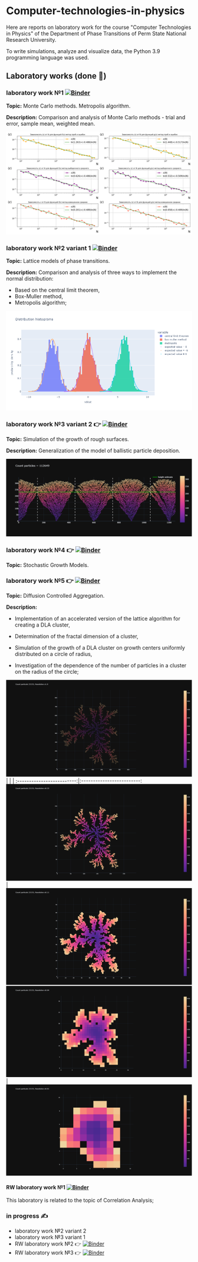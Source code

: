 # Computer-technologies-in-physics

Here are reports on laboratory work for the course "Computer Technologies in Physics" of the Department of Phase Transitions of Perm State National Research University.

To write simulations, analyze and visualize data, the Python 3.9 programming language was used.


## Laboratory works (done :blue_book:)

### laboratory work №1 [![Binder](https://mybinder.org/badge_logo.svg)](https://mybinder.org/v2/gh/AlexeyMakurin/Computer-technologies-in-physics/main?labpath=laboratory_work_1.ipynb) 

**Topic:** Monte Carlo methods. Metropolis algorithm.

**Description:** Comparison and analysis of Monte Carlo methods - trial and error, sample mean, weighted mean.

![](images/lab1.png)




### laboratory work №2 variant 1  [![Binder](https://mybinder.org/badge_logo.svg)](https://mybinder.org/v2/gh/AlexeyMakurin/Computer-technologies-in-physics/main?labpath=laboratory_work_2_variant1.ipynb)

**Topic:** Lattice models of phase transitions.

**Description:** Comparison and analysis of three ways to implement the normal distribution:
- Based on the central limit theorem,
- Box-Muller method,
- Metropolis algorithm;

![](images/lab2.png)




### laboratory work №3 variant 2 :point_right: [![Binder](https://mybinder.org/badge_logo.svg)](https://mybinder.org/v2/gh/AlexeyMakurin/Computer-technologies-in-physics/main?labpath=laboratory_work_3_variant2.ipynb)

**Topic:** Simulation of the growth of rough surfaces.

**Description:** Generalization of the model of ballistic particle deposition.

![](images/lab3.png) 




### laboratory work №4 :point_right: [![Binder](https://mybinder.org/badge_logo.svg)](https://mybinder.org/v2/gh/AlexeyMakurin/Computer-technologies-in-physics/main?labpath=laboratory_work_4.ipynb)

**Topic:** Stochastic Growth Models.

### laboratory work №5 :point_right: [![Binder](https://mybinder.org/badge_logo.svg)](https://mybinder.org/v2/gh/AlexeyMakurin/Computer-technologies-in-physics/main?labpath=laboratory_work_5.ipynb)

**Topic:** Diffusion Controlled Aggregation.

**Description:**  
- Implementation of an accelerated version of the lattice algorithm for creating a DLA cluster,

- Determination of the fractal dimension of a cluster,

- Simulation of the growth of a DLA cluster on growth centers uniformly distributed on a circle of radius,

- Investigation of the dependence of the number of particles in a cluster on the radius of the circle;

![](images/res1.png) 
|                          |                          |
:-------------------------:|:-------------------------:
![](images/res033.png)     |  ![](images/res011.png) 
![](images/res004.png)     |  ![](images/res001.png) 

#### RW laboratory work №1 [![Binder](https://mybinder.org/badge_logo.svg)](https://mybinder.org/v2/gh/AlexeyMakurin/Computer-technologies-in-physics/main?labpath=RW_laboratory_work_1.ipynb) 

This laboratory is related to the topic of Correlation Analysis;


### in progress :writing_hand:
- laboratory work №2 variant 2
- laboratory work №3 variant 1
- RW laboratory work №2 :point_right: [![Binder](https://mybinder.org/badge_logo.svg)](https://mybinder.org/v2/gh/AlexeyMakurin/Computer-technologies-in-physics/main?labpath=RW_laboratory_work_2.ipynb)
- RW laboratory work №3 :point_right: [![Binder](https://mybinder.org/badge_logo.svg)](https://mybinder.org/v2/gh/AlexeyMakurin/Computer-technologies-in-physics/main?labpath=RW_laboratory_work_3.ipynb)